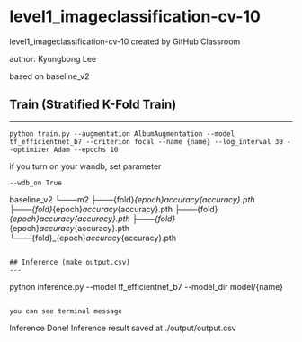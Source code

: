 # level1_imageclassification-cv-10
level1_imageclassification-cv-10 created by GitHub Classroom

author: Kyungbong Lee 

based on baseline_v2

## Train (Stratified K-Fold Train)
---
```
python train.py --augmentation AlbumAugmentation --model tf_efficientnet_b7 --criterion focal --name {name} --log_interval 30 --optimizer Adam --epochs 10
```
if you turn on your wandb, set parameter 
```
--wdb_on True
```

baseline_v2
└───m2
    ├───{fold}_{epoch}_accuracy_{accuracy}.pth
    ├───{fold}_{epoch}_accuracy_{accuracy}.pth
    ├───{fold}_{epoch}_accuracy_{accuracy}.pth
    ├───{fold}_{epoch}_accuracy_{accuracy}.pth
    └───{fold}_{epoch}_accuracy_{accuracy}.pth
```

## Inference (make output.csv) 
---
```
python inference.py --model tf_efficientnet_b7 --model_dir model/{name}
```

you can see terminal message
```
Inference Done! Inference result saved at ./output/output.csv
```